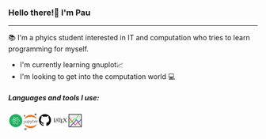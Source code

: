 ### Hello there!:wave: I'm Pau

 ___

:books: I'm a phyics student interested in IT and computation who tries to learn programming for myself.

- I'm currently learning gnuplot:chart_with_upwards_trend:
- I'm looking to get into the computation world :computer:

##### Languages and tools I use:

<img align="left" alt="atom-logo" width="30px" src="images\atom-logo.png" />&nbsp;&nbsp;&nbsp;&nbsp;&nbsp;&nbsp;&nbsp;
<img align="left" alt="Jupyter-logo" width="30px" src="images\Jupyter-logo.png" />&nbsp;&nbsp;&nbsp;&nbsp;&nbsp;&nbsp;&nbsp;
<img align="left" alt="github-logo" width="30px" src="images\github-logo.png" />&nbsp;&nbsp;&nbsp;&nbsp;&nbsp;&nbsp;&nbsp;
<img align="left" alt="latex-logo" width="30px" src="images\latex-logo.png" />&nbsp;&nbsp;&nbsp;&nbsp;&nbsp;&nbsp;&nbsp;
<img align="left" alt="gnuplot-logo" width="30px" src="images\gnuplot-logo.png" />

